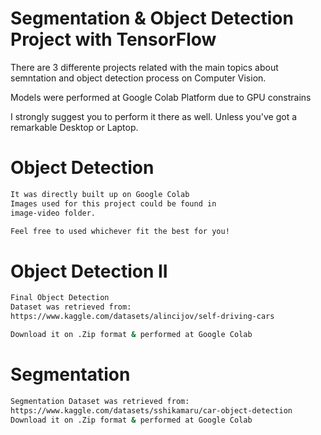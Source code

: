 # Segmentation & Object Detection Project with TensorFlow

There are 3 differente projects related with the main topics
about semntation and object detection process on Computer Vision.

Models were performed at Google Colab Platform due to GPU constrains

I strongly suggest you to perform it there as well. Unless you've got
a remarkable Desktop or Laptop. 

# Object Detection 

```sh
It was directly built up on Google Colab
Images used for this project could be found in
image-video folder. 

Feel free to used whichever fit the best for you!
```
# Object Detection II

```sh
Final Object Detection
Dataset was retrieved from:
https://www.kaggle.com/datasets/alincijov/self-driving-cars

Download it on .Zip format & performed at Google Colab
```

# Segmentation

```sh
Segmentation Dataset was retrieved from:
https://www.kaggle.com/datasets/sshikamaru/car-object-detection
Download it on .Zip format & performed at Google Colab
```

